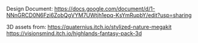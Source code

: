 Design Document:
https://docs.google.com/document/d/1-NNnGRCD0N6Fzi6ZobQgVYM7UWtjh1epq-KsYmRupbY/edit?usp=sharing

3D assets from:
https://quaternius.itch.io/stylized-nature-megakit
https://visionsmind.itch.io/highlands-fantasy-pack-3d
